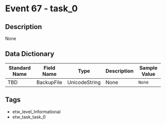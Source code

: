 # Event 67 - task_0

## Description
None

## Data Dictionary
|Standard Name|Field Name|Type|Description|Sample Value|
|---|---|---|---|---|
|TBD|BackupFile|UnicodeString|None|`None`|

## Tags
* etw_level_Informational
* etw_task_task_0